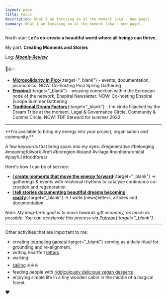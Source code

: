 ```yaml
---
layout: page
title: Focus
description: What I am focusing on at the moment (aka - now page).
summary: What I am focusing on at the moment (aka - now page).
---
```


North star: **Let's co-create a beautiful world where all beings can thrive.**

My part: **Creating Moments and Stories**

Log: [***Moonly Review***]()

<p>🌳⛵️✨</p>

- [**Microsolidarity in Pico**](https://pico.microsolidarity.cc){:target="_blank"} - events, documentation, piconomics. NOW: Co-hosting Pico Spring Gathering
- [**Enspiral**](https://enspiral.com){:target="_blank"} - weaving connection within the European node of the network, Enspiral Newsletter. NOW: Co-hosting Enspiral Europe Summer Gathering
- [**Traditional Dream Factory**](https://traditionaldreamfactory.com){:target="_blank"} - I'm kinda hijacked by the Dream Tribe at the moment. Legal & Governance Circle, Community & Comms Circle, NOW: TDF Steward for summer 2022

<p></p>
<hr>
<p></p>
**I'm available to bring my energy into your project, organisation and community.**

A few keywords that bring spark into my eyes: #regenerative #belonging #meaningfulwork #refi #bioregion #island #village #nonhierarchical #playful #foodforest

Here's how I can be of service:

- [**I create moments that move the energy forward**](/experiences){:target="_blank"} -> gatherings & events with relational rhythms to catalyse continuous co-creation and regeneration
- [**I tell stories documenting beautiful dreams becoming reality**](/documentation){:target="_blank"} -> I write (news)letters, articles and documentation

*Note: My long-term goal is to move towards gift economy, as much as possible. You can accelerate this process via [Patreon](https://www.patreon.com/michalkorzonek){:target="_blank"}.*
<p></p>
<hr>
<p></p>
Other activities that are important to me:

- creating [journaling games](https://journalsmarter.com){:target="_blank"} serving as a daily ritual for grounding and re-alignment. 
- writing heartfelt [letters](/letters)
- walking
- [sailing](/sailing) ⛵️⛵️⛵️
- feeding people with [riddiculously delicious vegan desserts](/tag/nomz)
- enjoying simple life in a tiny wooden cabin in the middle of a magical forest.

♥